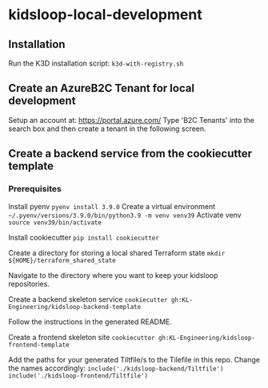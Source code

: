 # kidsloop-local-development

## Installation
Run the K3D installation script:
```k3d-with-registry.sh```

## Create an AzureB2C Tenant for local development
Setup an account at: https://portal.azure.com/
Type 'B2C Tenants' into the search box and then create a tenant in the following screen.

## Create a backend service from the cookiecutter template

### Prerequisites
Install pyenv
```pyenv install 3.9.0```
Create a virtual environment
```~/.pyenv/versions/3.9.0/bin/python3.9 -m venv venv39```
Activate venv
```source venv39/bin/activate```

Install cookiecutter
```pip install cookiecutter```

Create a directory for storing a local shared Terraform state
```mkdir ${HOME}/terraform_shared_state```

Navigate to the directory where you want to keep your kidsloop repositories.

Create a backend skeleton service
```cookiecutter gh:KL-Engineering/kidsloop-backend-template```

Follow the instructions in the generated README.

Create a frontend skeleton site
```cookiecutter gh:KL-Engineering/kidsloop-frontend-template```

Add the paths for your generated Tiltfile/s to the Tilefile in this repo. Change the names accordingly:
```include('./kidsloop-backend/Tiltfile')```
```include('./kidsloop-frontend/Tiltfile')```

